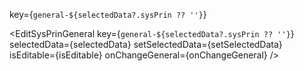 key={`general-${selectedData?.sysPrin ?? ''}`}


<EditSysPrinGeneral
  key={`general-${selectedData?.sysPrin ?? ''}`}
  selectedData={selectedData}
  setSelectedData={setSelectedData}
  isEditable={isEditable}
  onChangeGeneral={onChangeGeneral}
/>
